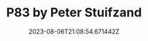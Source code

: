 ---
title: "P83 by Peter Stuifzand"
category: "IndieWeb & Personal Blogs"
site_url: https://p83.nl/
feed_url: https://granary.io/url?url=https://p83.nl/&input=html&output=atom&hub=https://hub.stuifzandapp.com/
date: 2023-08-06T21:08:54.671442Z
domain: p83.nl

---